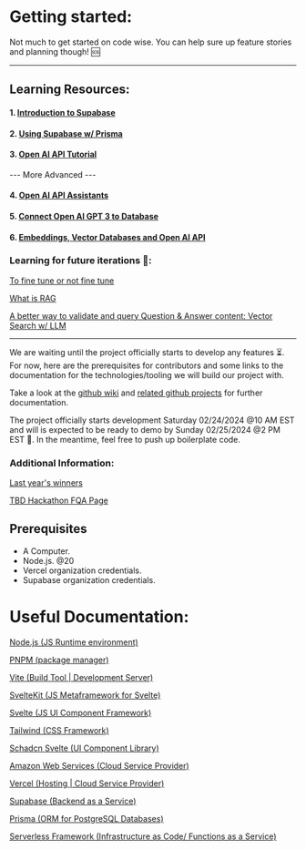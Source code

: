# Getting started:
Not much to get started on code wise. You can help sure up feature stories and planning though! 🆘

---
## Learning Resources:

#### 1. [Introduction to Supabase](https://www.youtube.com/watch?v=dU7GwCOgvNY)

#### 2. [Using Supabase w/ Prisma](https://www.youtube.com/watch?v=iXXgUeKt-tM)

#### 3. [Open AI API Tutorial](https://www.youtube.com/watch?v=GizsSo-EevA)

--- More Advanced ---

#### 4. [Open AI API Assistants](https://www.youtube.com/watch?v=qHPonmSX4Ms&pp=ygULb3BlbiBhaSBhcGk%3D)

#### 5. [Connect Open AI GPT 3 to Database](https://www.youtube.com/watch?v=N4nX_rTwKx4)

#### 6. [Embeddings, Vector Databases and Open AI API](https://www.youtube.com/watch?v=ySus5ZS0b94)

### Learning for future iterations 🔮:

[To fine tune or not fine tune](https://www.youtube.com/watch?v=jd7h2vm7SFw)

[What is RAG](https://www.youtube.com/watch?v=T-D1OfcDW1M)

[A better way to validate and query Question & Answer content: Vector Search w/ LLM](https://www.youtube.com/watch?v=JEBDfGqrAUA)

---
We are waiting until the project officially starts to develop any features ⏳. For now, here are the prerequisites for contributors and some links to the documentation for the technologies/tooling we will build our project with.

Take a look at the [github wiki](https://github.com/SonnyFishback/tbd-hackathon-2024/wiki) and [related github projects](https://github.com/SonnyFishback/tbd-hackathon-2024/projects?query=is%3Aopen) for further documentation.

The project officially starts development Saturday 02/24/2024 @10 AM EST and will is expected to be ready to demo by Sunday 02/25/2024 @2 PM EST 🤯. In the meantime, feel free to push up boilerplate code. 

### Additional Information:

[Last year's winners](https://www.tampadevs.com/blog/2022/20221016-tadhacks-tampa-winners/)

[TBD Hackathon FQA Page](https://www.tampadevs.com/blog/2022/20221014-tadhacks-faq/)


## Prerequisites

- A Computer.
- Node.js. @20
- Vercel organization credentials.
- Supabase organization credentials.

# Useful Documentation:

[Node.js (JS Runtime environment)](https://nodejs.org/docs/latest/api/)

[PNPM (package manager)](https://pnpm.io/motivation)

[Vite (Build Tool | Development Server)](https://vitejs.dev/guide/why)

[SvelteKit (JS Metaframework for Svelte)](https://kit.svelte.dev/docs/introduction)

[Svelte (JS UI Component Framework)](https://svelte.dev/docs/introduction)

[Tailwind (CSS Framework)](https://tailwindcss.com/docs/installation)

[Schadcn Svelte (UI Component Library)](https://www.shadcn-svelte.com/docs)

[Amazon Web Services (Cloud Service Provider)](https://aws.amazon.com/developer/language/javascript/)

[Vercel (Hosting | Cloud Service Provider)](https://vercel.com/docs)

[Supabase (Backend as a Service)](https://supabase.com/docs)

[Prisma (ORM for PostgreSQL Databases)](https://www.prisma.io/docs)

[Serverless Framework (Infrastructure as Code/ Functions as a Service)](https://www.serverless.com/framework/docs)
